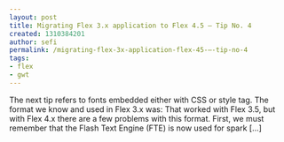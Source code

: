```yaml
---
layout: post
title: Migrating Flex 3.x application to Flex 4.5 – Tip No. 4
created: 1310384201
author: sefi
permalink: /migrating-flex-3x-application-flex-45-–-tip-no-4
tags:
- flex
- gwt
---
```

The next tip refers to fonts embedded either with CSS or style tag. The format we know and used in Flex 3.x was: That worked with Flex 3.5, but with Flex 4.x there are a few problems with this format. First, we must remember that the Flash Text Engine (FTE) is now used for spark [...]<img alt="" border="0" src="http://stats.wordpress.com/b.gif?host=flexblackbelt.wordpress.com&blog=5633522&post=492&subd=flexblackbelt&ref=&feed=1" width="1" height="1" />
